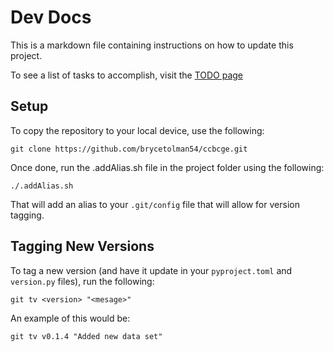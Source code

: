 # Dev Docs

This is a markdown file containing instructions on how to update this project.

To see a list of tasks to accomplish, visit the [TODO page](TODO.md)

## Setup

To copy the repository to your local device, use the following:
```
git clone https://github.com/brycetolman54/ccbcge.git
```

Once done, run the .addAlias.sh file in the project folder using the following:
```
./.addAlias.sh
```

That will add an alias to your `.git/config` file that will allow for version tagging.

## Tagging New Versions

To tag a new version (and have it update in your `pyproject.toml` and `version.py` files), run the following:
```
git tv <version> "<mesage>"
```

An example of this would be:
```
git tv v0.1.4 "Added new data set"
```
